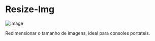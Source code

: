 # Resize-Img

![image](https://github.com/Phoenixx1202/Resize-Img/assets/26288409/552d788b-c963-4170-9742-0e8e943fc8fb)


Redimensionar o tamanho de imagens, ideal para consoles portateis. 
